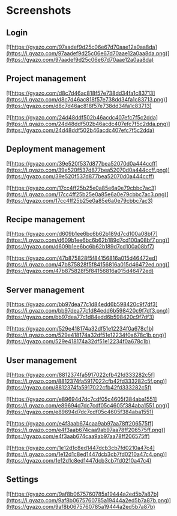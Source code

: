 # Screenshots

## Login

[![https://gyazo.com/97aadef9d25c06e67d70aae12a0aa8da](https://i.gyazo.com/97aadef9d25c06e67d70aae12a0aa8da.png)](https://gyazo.com/97aadef9d25c06e67d70aae12a0aa8da)

## Project management

[![https://gyazo.com/d8c7d46ac818f57e738dd34fa1c83713](https://i.gyazo.com/d8c7d46ac818f57e738dd34fa1c83713.png)](https://gyazo.com/d8c7d46ac818f57e738dd34fa1c83713)

[![https://gyazo.com/24d48ddf502b46acdc407efc7f5c2dda](https://i.gyazo.com/24d48ddf502b46acdc407efc7f5c2dda.png)](https://gyazo.com/24d48ddf502b46acdc407efc7f5c2dda)

## Deployment management

[![https://gyazo.com/39e520f537d877bea52070d0a444ccff](https://i.gyazo.com/39e520f537d877bea52070d0a444ccff.png)](https://gyazo.com/39e520f537d877bea52070d0a444ccff)

[![https://gyazo.com/17cc4ff25b25e0a85e6a0e79cbbc7ac3](https://i.gyazo.com/17cc4ff25b25e0a85e6a0e79cbbc7ac3.png)](https://gyazo.com/17cc4ff25b25e0a85e6a0e79cbbc7ac3)

## Recipe management

[![https://gyazo.com/d609b1ee6bc6b62b189d7cd100a08bf7](https://i.gyazo.com/d609b1ee6bc6b62b189d7cd100a08bf7.png)](https://gyazo.com/d609b1ee6bc6b62b189d7cd100a08bf7)

[![https://gyazo.com/47b875828f5f84156816a015d46472ed](https://i.gyazo.com/47b875828f5f84156816a015d46472ed.png)](https://gyazo.com/47b875828f5f84156816a015d46472ed)

## Server management

[![https://gyazo.com/bb97dea77c1d84edd6b598420c9f7df3](https://i.gyazo.com/bb97dea77c1d84edd6b598420c9f7df3.png)](https://gyazo.com/bb97dea77c1d84edd6b598420c9f7df3)

[![https://gyazo.com/529e418174a32df51e12234f0a678c1b](https://i.gyazo.com/529e418174a32df51e12234f0a678c1b.png)](https://gyazo.com/529e418174a32df51e12234f0a678c1b)

## User management

[![https://gyazo.com/8812374fa5917022cfb42fd333282c5f](https://i.gyazo.com/8812374fa5917022cfb42fd333282c5f.png)](https://gyazo.com/8812374fa5917022cfb42fd333282c5f)

[![https://gyazo.com/e89694d7dc7cdf05c4605f384aba1551](https://i.gyazo.com/e89694d7dc7cdf05c4605f384aba1551.png)](https://gyazo.com/e89694d7dc7cdf05c4605f384aba1551)

[![https://gyazo.com/e4f3aab674caa9ab97aa78ff206575ff](https://i.gyazo.com/e4f3aab674caa9ab97aa78ff206575ff.png)](https://gyazo.com/e4f3aab674caa9ab97aa78ff206575ff)

[![https://gyazo.com/1e12d1c8ed1447dcb3cb7fd0210a47c4](https://i.gyazo.com/1e12d1c8ed1447dcb3cb7fd0210a47c4.png)](https://gyazo.com/1e12d1c8ed1447dcb3cb7fd0210a47c4)

## Settings

[![https://gyazo.com/9af8b0675760785a19444a2ed5b7a87b](https://i.gyazo.com/9af8b0675760785a19444a2ed5b7a87b.png)](https://gyazo.com/9af8b0675760785a19444a2ed5b7a87b)
